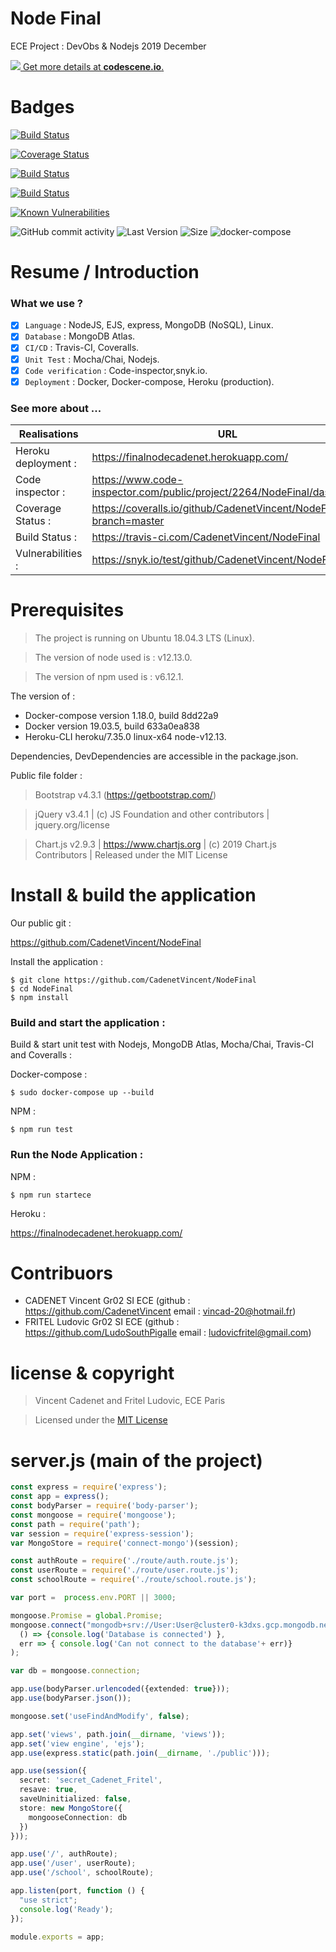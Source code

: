 # Node Final #

ECE Project : DevObs & Nodejs 2019 December

[![](https://codescene.io/projects/6384/status.svg) Get more details at **codescene.io**.](https://codescene.io/projects/6384/jobs/latest-successful/results)

# Badges #

[![Build Status](https://travis-ci.com/CadenetVincent/NodeFinal.svg?branch=master)](https://travis-ci.com/CadenetVincent/NodeFinal)

[![Coverage Status](https://coveralls.io/repos/github/CadenetVincent/NodeFinal/badge.svg?branch=master)](https://coveralls.io/github/CadenetVincent/NodeFinal?branch=master)

[![Build Status](https://www.code-inspector.com/project/2264/status/svg)](https://www.code-inspector.com/public/project/2264/NodeFinal/dashboard)

[![Build Status](https://www.code-inspector.com/project/2264/score/svg)](https://www.code-inspector.com/public/project/2264/NodeFinal/dashboard)

<a href="https://snyk.io/test/github/CadenetVincent/NodeFinal?targetFile=package.json"><img src="https://snyk.io/test/github/CadenetVincent/NodeFinal/badge.svg?targetFile=package.json" alt="Known Vulnerabilities" data-canonical-src="https://snyk.io/test/github/CadenetVincent/NodeFinal?targetFile=package.json" style="max-width:100%;"></a>

<img alt="GitHub commit activity" src="https://img.shields.io/github/commit-activity/y/CadenetVincent/NodeFinal">
<img alt="Last Version" src="https://img.shields.io/github/package-json/v/CadenetVincent/NodeFinal">
<img alt="Size" src="https://img.shields.io/github/languages/code-size/CadenetVincent/NodeFinal">
<img alt="docker-compose" src="https://img.shields.io/badge/docker--compose-mongo%20atlas%20%2B%20node-blueviolet">


# Resume / Introduction #

### What we use ? 

- [x] `Language` : NodeJS, EJS, express, MongoDB (NoSQL), Linux.
- [x] `Database` : MongoDB Atlas.
- [x] `CI/CD` : Travis-CI, Coveralls. 
- [x] `Unit Test` : Mocha/Chai, Nodejs. 
- [x] `Code verification` : Code-inspector,snyk.io.
- [x] `Deployment` : Docker, Docker-compose, Heroku (production).

### See more about ...

| Realisations | URL |
|---------|-------|
| Heroku deployment :  | https://finalnodecadenet.herokuapp.com/ |
| Code inspector : | https://www.code-inspector.com/public/project/2264/NodeFinal/dashboard |
| Coverage Status : | https://coveralls.io/github/CadenetVincent/NodeFinal?branch=master |
| Build Status : | https://travis-ci.com/CadenetVincent/NodeFinal |
| Vulnerabilities : | https://snyk.io/test/github/CadenetVincent/NodeFinal |

# Prerequisites #

> The project is running on Ubuntu 18.04.3 LTS (Linux).

> The version of node used is : v12.13.0.

> The version of npm used is : v6.12.1.

The version of :
- Docker-compose version 1.18.0, build 8dd22a9
- Docker version 19.03.5, build 633a0ea838
- Heroku-CLI heroku/7.35.0 linux-x64 node-v12.13.

Dependencies, DevDependencies are accessible in the package.json.

Public file folder :

> Bootstrap v4.3.1 (https://getbootstrap.com/)

> jQuery v3.4.1 | (c) JS Foundation and other contributors | jquery.org/license 

> Chart.js v2.9.3 | https://www.chartjs.org | (c) 2019 Chart.js Contributors | Released under the MIT License

# Install & build the application #

Our public git :

https://github.com/CadenetVincent/NodeFinal

Install the application :

    $ git clone https://github.com/CadenetVincent/NodeFinal
    $ cd NodeFinal
    $ npm install

### Build and start the application : 

Build & start unit test with Nodejs, MongoDB Atlas, Mocha/Chai, Travis-CI and Coveralls : 

Docker-compose : 

    $ sudo docker-compose up --build

NPM : 

    $ npm run test

### Run the Node Application : 

NPM : 

    $ npm run startece

Heroku : 

https://finalnodecadenet.herokuapp.com/

# Contribuors #

- CADENET Vincent Gr02 SI ECE (github : https://github.com/CadenetVincent email : vincad-20@hotmail.fr)
- FRITEL Ludovic Gr02 SI ECE (github : https://github.com/LudoSouthPigalle email : ludovicfritel@gmail.com)

# license & copyright #

> Vincent Cadenet and Fritel Ludovic, ECE Paris

> Licensed under the [MIT License](LICENSE)

# server.js (main of the project) #

```typescript
const express = require('express');
const app = express();
const bodyParser = require('body-parser');
const mongoose = require('mongoose');
const path = require('path');
var session = require('express-session');
var MongoStore = require('connect-mongo')(session);

const authRoute = require('./route/auth.route.js');
const userRoute = require('./route/user.route.js');
const schoolRoute = require('./route/school.route.js');

var port =  process.env.PORT || 3000;

mongoose.Promise = global.Promise;
mongoose.connect("mongodb+srv://User:User@cluster0-k3dxs.gcp.mongodb.net/ececadenetfritel", { useNewUrlParser: true }).then(
  () => {console.log('Database is connected') },
  err => { console.log('Can not connect to the database'+ err)}
);

var db = mongoose.connection;

app.use(bodyParser.urlencoded({extended: true}));
app.use(bodyParser.json());

mongoose.set('useFindAndModify', false);

app.set('views', path.join(__dirname, 'views'));
app.set('view engine', 'ejs');
app.use(express.static(path.join(__dirname, './public')));

app.use(session({
  secret: 'secret_Cadenet_Fritel',
  resave: true,
  saveUninitialized: false,
  store: new MongoStore({
    mongooseConnection: db
  })
}));

app.use('/', authRoute);
app.use('/user', userRoute);
app.use('/school', schoolRoute);

app.listen(port, function () {
  "use strict";
  console.log('Ready');
});

module.exports = app;

```





